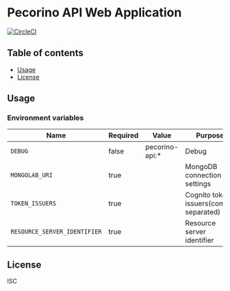 # Pecorino API Web Application

[![CircleCI](https://circleci.com/gh/pecorino-jp/api.svg?style=svg)](https://circleci.com/gh/pecorino-jp/api)

## Table of contents

* [Usage](#usage)
* [License](#license)

## Usage

### Environment variables

| Name                         | Required | Value          | Purpose                                |
| ---------------------------- | -------- | -------------- | -------------------------------------- |
| `DEBUG`                      | false    | pecorino-api:* | Debug                                  |
| `MONGOLAB_URI`               | true     |                | MongoDB connection settings            |
| `TOKEN_ISSUERS`              | true     |                | Cognito token issuers(comma separated) |
| `RESOURCE_SERVER_IDENTIFIER` | true     |                | Resource server identifier             |

## License

ISC
